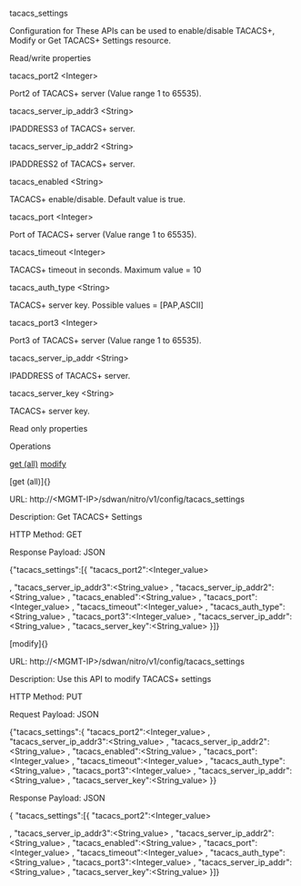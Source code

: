 tacacs\_settings

Configuration for These APIs can be used to enable/disable TACACS+, Modify or Get TACACS+ Settings resource.

Read/write properties

tacacs\_port2 &lt;Integer&gt;

Port2 of TACACS+ server (Value range 1 to 65535).

tacacs\_server\_ip\_addr3 &lt;String&gt;

IPADDRESS3 of TACACS+ server.

tacacs\_server\_ip\_addr2 &lt;String&gt;

IPADDRESS2 of TACACS+ server.

tacacs\_enabled &lt;String&gt;

TACACS+ enable/disable. Default value is true.

tacacs\_port &lt;Integer&gt;

Port of TACACS+ server (Value range 1 to 65535).

tacacs\_timeout &lt;Integer&gt;

TACACS+ timeout in seconds. Maximum value = 10

tacacs\_auth\_type &lt;String&gt;

TACACS+ server key. Possible values = \[PAP,ASCII\]

tacacs\_port3 &lt;Integer&gt;

Port3 of TACACS+ server (Value range 1 to 65535).

tacacs\_server\_ip\_addr &lt;String&gt;

IPADDRESS of TACACS+ server.

tacacs\_server\_key &lt;String&gt;

TACACS+ server key.

Read only properties

Operations

[get (all)](#get_all) [modify](#modify)

[get (all)]{}

URL: http://&lt;MGMT-IP&gt;/sdwan/nitro/v1/config/tacacs\_settings

Description: Get TACACS+ Settings

HTTP Method: GET

Response Payload: JSON

{"tacacs\_settings":\[{ "tacacs\_port2":&lt;Integer\_value&gt;

, "tacacs\_server\_ip\_addr3":&lt;String\_value&gt; , "tacacs\_server\_ip\_addr2":&lt;String\_value&gt; , "tacacs\_enabled":&lt;String\_value&gt; , "tacacs\_port":&lt;Integer\_value&gt; , "tacacs\_timeout":&lt;Integer\_value&gt; , "tacacs\_auth\_type":&lt;String\_value&gt; , "tacacs\_port3":&lt;Integer\_value&gt; , "tacacs\_server\_ip\_addr":&lt;String\_value&gt; , "tacacs\_server\_key":&lt;String\_value&gt; }\]}

[modify]{}

URL: http://&lt;MGMT-IP&gt;/sdwan/nitro/v1/config/tacacs\_settings

Description: Use this API to modify TACACS+ settings

HTTP Method: PUT

Request Payload: JSON

{"tacacs\_settings":{ "tacacs\_port2":&lt;Integer\_value&gt; , "tacacs\_server\_ip\_addr3":&lt;String\_value&gt; , "tacacs\_server\_ip\_addr2":&lt;String\_value&gt; , "tacacs\_enabled":&lt;String\_value&gt; , "tacacs\_port":&lt;Integer\_value&gt; , "tacacs\_timeout":&lt;Integer\_value&gt; , "tacacs\_auth\_type":&lt;String\_value&gt; , "tacacs\_port3":&lt;Integer\_value&gt; , "tacacs\_server\_ip\_addr":&lt;String\_value&gt; , "tacacs\_server\_key":&lt;String\_value&gt; }}

Response Payload: JSON

{ "tacacs\_settings":\[{ "tacacs\_port2":&lt;Integer\_value&gt;

, "tacacs\_server\_ip\_addr3":&lt;String\_value&gt; , "tacacs\_server\_ip\_addr2":&lt;String\_value&gt; , "tacacs\_enabled":&lt;String\_value&gt; , "tacacs\_port":&lt;Integer\_value&gt; , "tacacs\_timeout":&lt;Integer\_value&gt; , "tacacs\_auth\_type":&lt;String\_value&gt; , "tacacs\_port3":&lt;Integer\_value&gt; , "tacacs\_server\_ip\_addr":&lt;String\_value&gt; , "tacacs\_server\_key":&lt;String\_value&gt; }\]}
